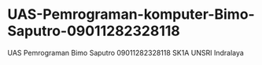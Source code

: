 # UAS-Pemrograman-komputer-Bimo-Saputro-09011282328118
UAS Pemrograman Bimo Saputro 09011282328118 SK1A UNSRI Indralaya 
